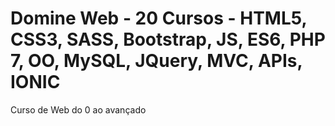 # Domine Web - 20 Cursos - HTML5, CSS3, SASS, Bootstrap, JS, ES6, PHP 7, OO, MySQL, JQuery, MVC, APIs, IONIC
 Curso de Web do 0 ao avançado
